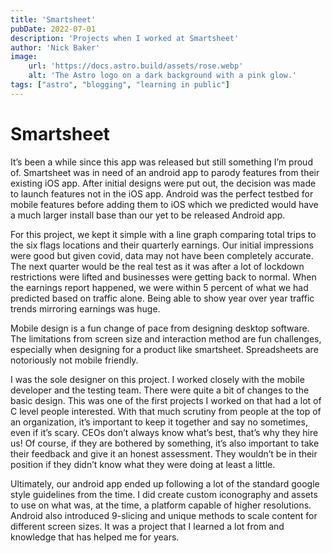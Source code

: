 ```yaml
---
title: 'Smartsheet'
pubDate: 2022-07-01
description: 'Projects when I worked at Smartsheet'
author: 'Nick Baker'
image:
    url: 'https://docs.astro.build/assets/rose.webp'
    alt: 'The Astro logo on a dark background with a pink glow.'
tags: ["astro", "blogging", "learning in public"]
---
```

# Smartsheet

It’s been a while since this app was released but still something I’m proud of. Smartsheet was in need of an android app to parody features from their existing iOS app. After initial designs were put out, the decision was made to launch features not in the iOS app. Android was the perfect testbed for mobile features before adding them to iOS which we predicted would have a much larger install base than our yet to be released Android app.

For this project, we kept it simple with a line graph comparing total trips to the six flags locations and their quarterly earnings. Our initial impressions were good but given covid, data may not have been completely accurate. The next quarter would be the real test as it was after a lot of lockdown restrictions were lifted and businesses were getting back to normal. When the earnings report happened, we were within 5 percent of what we had predicted based on traffic alone. Being able to show year over year traffic trends mirroring earnings was huge.

Mobile design is a fun change of pace from designing desktop software. The limitations from screen size and interaction method are fun challenges, especially when designing for a product like smartsheet. Spreadsheets are notoriously not mobile friendly.

I was the sole designer on this project. I worked closely with the mobile developer and the testing team. There were quite a bit of changes to the basic design. This was one of the first projects I worked on that had a lot of C level people interested. With that much scrutiny from people at the top of an organization, it’s important to keep it together and say no sometimes, even if it’s scary. CEOs don’t always know what’s best, that’s why they hire us! Of course, if they are bothered by something, it’s also important to take their feedback and give it an honest assessment. They wouldn’t be in their position if they didn’t know what they were doing at least a little.

Ultimately, our android app ended up following a lot of the standard google style guidelines from the time. I did create custom iconography and assets to use on what was, at the time, a platform capable of higher resolutions. Android also introduced 9-slicing and unique methods to scale content for different screen sizes. It was a project that I learned a lot from and knowledge that has helped me for years.